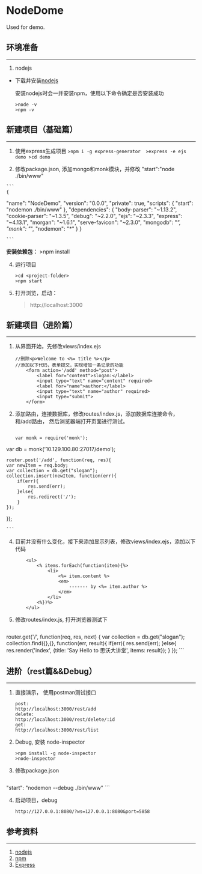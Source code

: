 # NodeDome

Used for demo.

## 环境准备
-------------
	
 1. nodejs

  - 下载并安装[nodejs](https://nodejs.org/en/)
 
	安装nodejs时会一并安装npm，使用以下命令确定是否安装成功

	```
	>node -v
	>npm -v
	```

## 新建项目（基础篇）
-------------
 1.  使用express生成项目
	```
	>npm i -g express-generator 
	>express -e ejs demo
	>cd demo
	```

  
 2.  修改package.json, 添加mongo和monk模块，并修改 "start":"node ./bin/www"
 

	```
	{
  "name": "NodeDemo",
  "version": "0.0.0",
  "private": true,
  "scripts": {
    "start": "nodemon ./bin/www"
  },
  "dependencies": {
    "body-parser": "~1.13.2",
    "cookie-parser": "~1.3.5",
    "debug": "~2.2.0",
    "ejs": "~2.3.3",
    "express": "~4.13.1",
    "morgan": "~1.6.1",
    "serve-favicon": "~2.3.0",
    "mongodb": "*",
    "monk": "*",
    "nodemon": "*"
  }
}

	```
**安装依赖包：**
	>npm install


 4. 运行项目
 
	```
	>cd <project-folder>
	>npm start
	```
 5. 打开浏览，启动：

    >http://localhost:3000

## 新建项目（进阶篇）
-------------
1.  从界面开始，先修改views/index.ejs
	```
	//删除<p>Welcome to <%= title %></p>	
	//添加以下代码，表单提交，实现增加一条记录的功能
		<form action='/add' method="post">
			<label for="content">slogan:</label>
			<input type="text" name="content" required>
			<label for="name">author:</label>
			<input type="text" name="author" required>
			<input type="submit">
		</form>
	```

 
2.  添加路由，连接数据库，修改routes/index.js，添加数据库连接命令， 和/add路由， 然后浏览器端打开页面进行测试。
 

	```
	
	var monk = require('monk');
   var db = monk('10.129.100.80:27017/demo');
   
	router.post('/add', function(req, res){
	var newItem = req.body;
	var collection = db.get("slogan");
	collection.insert(newItem, function(err){
		if(err){
			res.send(err);
		}else{
			res.redirect('/');
		}
	});	
});

	```

4. 目前并没有什么变化，接下来添加显示列表，修改views/index.ejs，添加以下代码
 
	```
		<ul>
			<% items.forEach(function(item){%>
				<li>
					<%= item.content %>
					<em>
						------- by <%= item.author %>
					</em>
				</li>
			<%})%>
		</ul>
	```
5. 修改routes/index.js, 打开浏览器测试下

  	```
router.get('/', function(req, res, next) {
	var collection = db.get("slogan");
	collection.find({},{}, function(err, result){
		if(err){
			res.send(err);
		}else{
			res.render('index', 
				{title: 'Say Hello to 思沃大讲堂', items: result});
		}
	});
	```

## 进阶（rest篇&&Debug）
-------------
1.  直接演示， 使用postman测试接口

	```
	post:
	http://localhost:3000/rest/add 
	delete:
	http://localhost:3000/rest/delete/:id 
	get: 
	http://localhost:3000/rest/list
	
	```

 

4. Debug, 安装 node-inspector
 
	```
	>npm install -g node-inspector
	>node-inspector
	```
5. 修改package.json

  	```
"start": "nodemon --debug ./bin/www"
	```

4. 启动项目，debug
	```
	http://127.0.0.1:8080/?ws=127.0.0.1:8080&port=5858 
	```

## 参考资料
-------------

1. [nodejs](https://nodejs.org/en/)
2. [npm](https://www.npmjs.com/)
3. [Express](http://www.expressjs.com.cn/4x/api.html#res)